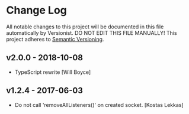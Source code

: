 # Change Log

All notable changes to this project will be documented in this file
automatically by Versionist. DO NOT EDIT THIS FILE MANUALLY!
This project adheres to [Semantic Versioning](http://semver.org/).

## v2.0.0 - 2018-10-08

* TypeScript rewrite [Will Boyce]

## v1.2.4 - 2017-06-03

* Do not call 'removeAllListeners()' on created socket. [Kostas Lekkas]
